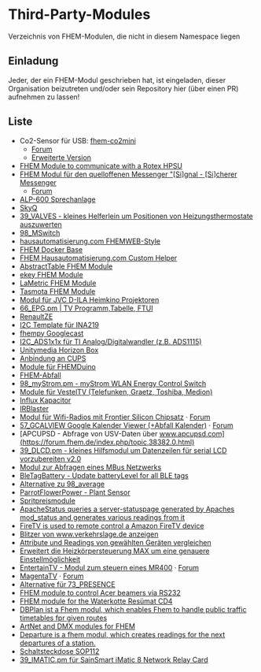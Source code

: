 # Third-Party-Modules
Verzeichnis von FHEM-Modulen, die nicht in diesem Namespace liegen

## Einladung
Jeder, der ein FHEM-Modul geschrieben hat, ist eingeladen, dieser Organisation beizutreten und/oder sein Repository hier (über einen PR) aufnehmen zu lassen!

## Liste
- Co2-Sensor für USB: [fhem-co2mini](https://github.com/henryk/fhem-co2mini/)
  - [Forum](https://forum.fhem.de/index.php/topic,41750.0)
  - [Erweiterte Version](https://github.com/verybadsoldier/fhem-co2mini/tree/vbs)
- [FHEM Module to communicate with a Rotex HPSU](https://github.com/ahermann86/fhemHPSU)
- [FHEM Modul für den quelloffenen Messenger "[Si]gnal - [Si]cherer Messenger](https://github.com/Quantum1337/32_SiSi.pm)
  - [Forum](https://forum.fhem.de/index.php/topic,84996.0)
- [ALP-600 Sprechanlage](https://forum.fhem.de/index.php/topic,105275.0)
- [SkyQ](https://forum.fhem.de/index.php/topic,96017.0)
- [39_VALVES - kleines Helferlein um Positionen von Heizungsthermostate auszuwerten](https://forum.fhem.de/index.php/topic,24658.0)
- [98_MSwitch](https://github.com/Byte009/Fhem-MSwitch)
- [hausautomatisierung.com FHEMWEB-Style](https://github.com/klein0r/fhem-style-haus-automatisierung)
- [FHEM Docker Base](https://github.com/klein0r/fhem-docker)
- [FHEM Hausautomatisierung.com Custom Helper](https://github.com/klein0r/fhem-ha-utils)
- [AbstractTable FHEM Module](https://github.com/klein0r/fhem-abstracttable)
- [ekey FHEM Module](https://github.com/klein0r/fhem-ekey)
- [LaMetric FHEM Module](https://github.com/klein0r/fhem-lametric)
- [Tasmota FHEM Module](https://github.com/klein0r/fhem-tasmota)
- [Modul für JVC D-ILA Heimkino Projektoren](https://forum.fhem.de/index.php/topic,108314.0.html)
- [66_EPG.pm | TV Programm,Tabelle, FTUI](https://forum.fhem.de/index.php/topic,105015.0)
- [RenaultZE](https://forum.fhem.de/index.php/topic,116273.0)
- [I2C Template für INA219](https://forum.fhem.de/index.php/topic,62045.msg550976.html#msg550976)
- [fhempy Googlecast](https://forum.fhem.de/index.php/topic,116455.0)
- [I2C_ADS1x1x für TI Analog/Digitalwandler (z.B. ADS1115)](https://forum.fhem.de/index.php/topic,114632.0)
- [Unitymedia Horizon Box](https://forum.fhem.de/index.php/topic,71018.msg804289.html)
- [Anbindung an CUPS](https://github.com//marvin78/FHEM-CUPS_Switch/)
- [Module für FHEMDuino](https://github.com/viegener/fhemduino_modules)
- [FHEM-Abfall](https://github.com/uniqueck/fhem-abfall/)
- [98_myStrom.pm - myStrom WLAN Energy Control Switch](https://forum.fhem.de/index.php/topic,39933.0)
- [Module für VestelTV (Telefunken, Graetz, Toshiba, Medion)](https://forum.fhem.de/index.php/topic,117397.0)
- [Influx Kapacitor](https://forum.fhem.de/index.php/topic,118208.0)
- [IRBlaster](https://github.com/viegener/Telegram-fhem/tree/master/IrBlaster)
- [Modul für Wifi-Radios mit Frontier Silicon Chipsatz](https://github.com/mumpitzstuff/fhem-SIRD) &middot; [Forum](https://forum.fhem.de/index.php/topic,79168.0.html)
- [57_GCALVIEW Google Kalender Viewer (+Abfall Kalender)](https://github.com/mumpitzstuff/fhem-GCALVIEW) &middot; [Forum](https://forum.fhem.de/index.php/topic,77502.0.html)
- [APCUPSD - Abfrage von USV-Daten über www.apcupsd.com](https://forum.fhem.de/index.php/topic,38382.0.html)
- [39_DLCD.pm - kleines Hilfsmodul um Datenzeilen für serial LCD vorzubereiten v2.0](https://forum.fhem.de/index.php/topic,24519.0.html)
- [Modul zur Abfragen eines MBus Netzwerks](https://forum.fhem.de/index.php/topic,45212.0.html)
- [BleTagBattery - Update batteryLevel for all BLE tags](https://github.com/mumpitzstuff/fhem-BleTagBattery)
- [Alternative zu 98_average](https://github.com/mumpitzstuff/fhem-average)
- [ParrotFlowerPower - Plant Sensor](https://github.com/mumpitzstuff/fhem-ParrotFlowerPower)
- [Spritpreismodule](https://github.com/pljakobs/fhem_spritpreis_module)
- [ApacheStatus queries a server-statuspage generated by Apaches mod_status and generates various readings from it](https://github.com/nesges/Fhem-Modules/blob/master/FHEM/98_ApacheStatus.pm)
- [FireTV is used to remote control a Amazon FireTV device](https://github.com/nesges/Fhem-Modules/blob/master/FHEM/98_FireTV.pm)
- [Blitzer von www.verkehrslage.de anzeigen](https://github.com/bismosa/FHEM/blob/master/FHEM/98_Blitzer.pm)
- [Attribute und Readings von gewählten Geräten vergleichen](https://github.com/bismosa/FHEM/blob/master/FHEM/98_Compare.pm)
- [Erweitert die Heizkörpersteuerung MAX um eine genauere Einstellmöglichkeit](https://github.com/bismosa/FHEM/blob/master/FHEM/98_MAX_Temperature.pm)
- [EntertainTV - Modul zum steuern eines MR400](https://www.rp-dev.de/fhem/entertaintv/controls_entertaintv.txt) &middot; [Forum](https://forum.fhem.de/index.php/topic,101311.0.html)
- [MagentaTV](https://www.rp-dev.de/fhem/magentatv/controls_magentatv.txt) &middot; [Forum](https://forum.fhem.de/index.php/topic,118358.msg1127751.html#msg1127751)
- [Alternative für 73_PRESENCE](https://forum.fhem.de/index.php/topic,117007.msg1113644.html#msg1113644)
- [FHEM module to control Acer beamers via RS232](https://github.com/mwllgr/fhem-acer-beamer-rs232)
- [FHEM module for the Waterkotte Resümat CD4](https://github.com/mwllgr/fhem-waterkotte-resuemat-cd4)
- [DBPlan ist a Fhem modul, which enables Fhem to handle public traffic timetables fpr given routes](https://github.com/jowiemann/DBPlan-for-Fhem)
- [ArtNet and DMX modules for FHEM](https://github.com/xusader/fhem-artdmx)
- [Departure is a fhem modul, which creates readings for the next departures of a station.](https://github.com/uniqueck/fhem-departure)
- [Schaltsteckdose SOP112](https://forum.fhem.de/index.php/topic,30501.msg383894.html#msg383894)
- [39_IMATIC.pm für SainSmart iMatic 8 Network Relay Card](https://forum.fhem.de/index.php/topic,45244.0.html)
